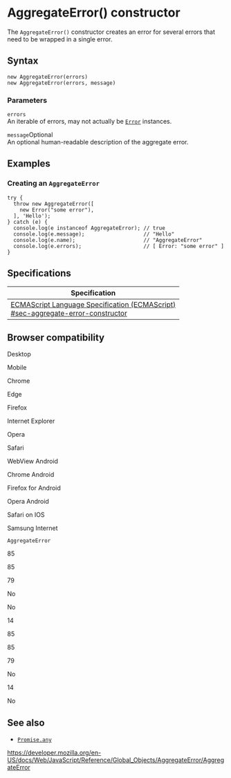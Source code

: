 AggregateError() constructor
============================

The `AggregateError()` constructor creates an error for several errors that need to be wrapped in a single error.

Syntax
------

    new AggregateError(errors)
    new AggregateError(errors, message)

### Parameters

`errors`  
An iterable of errors, may not actually be [`Error`](../error) instances.

 `message`<span class="badge inline optional">Optional</span>   
An optional human-readable description of the aggregate error.

Examples
--------

### Creating an `AggregateError`

    try {
      throw new AggregateError([
        new Error("some error"),
      ], 'Hello');
    } catch (e) {
      console.log(e instanceof AggregateError); // true
      console.log(e.message);                   // "Hello"
      console.log(e.name);                      // "AggregateError"
      console.log(e.errors);                    // [ Error: "some error" ]
    }

Specifications
--------------

<table><thead><tr class="header"><th>Specification</th></tr></thead><tbody><tr class="odd"><td><a href="https://tc39.es/ecma262/#sec-aggregate-error-constructor">ECMAScript Language Specification (ECMAScript)<br />
<span class="small">#sec-aggregate-error-constructor</span></a></td></tr></tbody></table>

Browser compatibility
---------------------

Desktop

Mobile

Chrome

Edge

Firefox

Internet Explorer

Opera

Safari

WebView Android

Chrome Android

Firefox for Android

Opera Android

Safari on IOS

Samsung Internet

`AggregateError`

85

85

79

No

No

14

85

85

79

No

14

No

See also
--------

-   [`Promise.any`](../promise/any)

<a href="https://developer.mozilla.org/en-US/docs/Web/JavaScript/Reference/Global_Objects/AggregateError/AggregateError" class="_attribution-link">https://developer.mozilla.org/en-US/docs/Web/JavaScript/Reference/Global_Objects/AggregateError/AggregateError</a>

